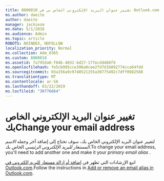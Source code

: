 ```yaml
---
title: 8000010 تغيير عنوان البريد الإلكتروني الخاص بي في Outlook.com
ms.author: daeite
author: daeite
manager: jackiesm
ms.date: 5/1/2018
ms.audience: Admin
ms.topic: article
ROBOTS: NOINDEX, NOFOLLOW
localization_priority: Normal
ms.collection: Adm_O365
ms.custom: 8000010
ms.assetid: fa795da0-f04b-4032-bd27-177ecdd488f9
ms.openlocfilehash: fe5cb995cce396a8cee2fd7d1b892774cca64fdd
ms.sourcegitcommit: 03a156a9c9740521155a30775492c7dff0982588
ms.translationtype: MT
ms.contentlocale: ar-SA
ms.lasthandoff: 03/22/2019
ms.locfileid: "30776664"
---
```

# <a name="change-your-email-address"></a><span data-ttu-id="5bcf4-102">تغيير عنوان البريد الإلكتروني الخاص بك</span><span class="sxs-lookup"><span data-stu-id="5bcf4-102">Change your email address</span></span>

<span data-ttu-id="5bcf4-103">لتغيير عنوان البريد الإلكتروني الخاص بك، سوف تحتاج إلى إضافة آخر وجعله *الاسم المستعار للبريد الإلكتروني الرئيسي* الخاص بك.</span><span class="sxs-lookup"><span data-stu-id="5bcf4-103">To change your email address, you'll need to add another one and make it your  *primary email alias*  .</span></span> 
  
<span data-ttu-id="5bcf4-104">اتبع الإرشادات التي تظهر في [إضافة أو إزالة مستعار للبريد إلكتروني في Outlook.com](https://go.microsoft.com/fwlink/p/?linkid=873115).</span><span class="sxs-lookup"><span data-stu-id="5bcf4-104">Follow the instructions in [Add or remove an email alias in Outlook.com](https://go.microsoft.com/fwlink/p/?linkid=873115).</span></span>
  

